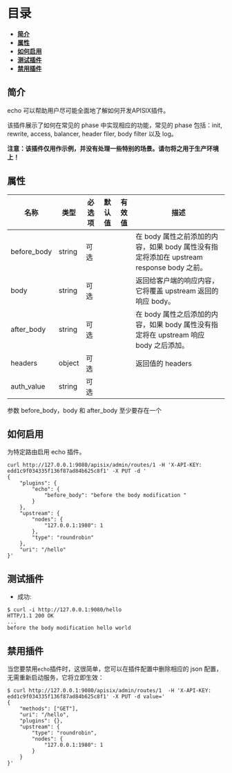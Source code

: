 <!--
#
# Licensed to the Apache Software Foundation (ASF) under one or more
# contributor license agreements.  See the NOTICE file distributed with
# this work for additional information regarding copyright ownership.
# The ASF licenses this file to You under the Apache License, Version 2.0
# (the "License"); you may not use this file except in compliance with
# the License.  You may obtain a copy of the License at
#
#     http://www.apache.org/licenses/LICENSE-2.0
#
# Unless required by applicable law or agreed to in writing, software
# distributed under the License is distributed on an "AS IS" BASIS,
# WITHOUT WARRANTIES OR CONDITIONS OF ANY KIND, either express or implied.
# See the License for the specific language governing permissions and
# limitations under the License.
#
-->

# 目录
- [**简介**](#简介)
- [**属性**](#属性)
- [**如何启用**](#如何启用)
- [**测试插件**](#测试插件)
- [**禁用插件**](#禁用插件)

## 简介

echo 可以帮助用户尽可能全面地了解如何开发APISIX插件。


该插件展示了如何在常见的 phase 中实现相应的功能，常见的 phase 包括：init, rewrite, access, balancer, header filer, body filter 以及 log。

**注意：该插件仅用作示例，并没有处理一些特别的场景。请勿将之用于生产环境上！**

## 属性

| 名称        | 类型   | 必选项 | 默认值 | 有效值 | 描述                                                                                     |
| ----------- | ------ | ------ | ------ | ------ | ---------------------------------------------------------------------------------------- |
| before_body | string | 可选   |        |        | 在 body 属性之前添加的内容，如果 body 属性没有指定将添加在 upstream response body 之前。 |
| body        | string | 可选   |        |        | 返回给客户端的响应内容，它将覆盖 upstream 返回的响应 body。                              |
| after_body  | string | 可选   |        |        | 在 body 属性之后添加的内容，如果 body 属性没有指定将在 upstream 响应 body 之后添加。     |
| headers     | object | 可选   |        |        | 返回值的 headers                                                                         |
| auth_value  | string | 可选   |        |        |                                                                                          |

参数 before_body，body 和 after_body 至少要存在一个

## 如何启用

为特定路由启用 echo 插件。

```shell
curl http://127.0.0.1:9080/apisix/admin/routes/1 -H 'X-API-KEY: edd1c9f034335f136f87ad84b625c8f1' -X PUT -d '
{
    "plugins": {
        "echo": {
            "before_body": "before the body modification "
        }
    },
    "upstream": {
        "nodes": {
            "127.0.0.1:1980": 1
        },
        "type": "roundrobin"
    },
    "uri": "/hello"
}'
```

## 测试插件

* 成功:

```shell
$ curl -i http://127.0.0.1:9080/hello
HTTP/1.1 200 OK
...
before the body modification hello world
```

## 禁用插件

当您要禁用`echo`插件时，这很简单，您可以在插件配置中删除相应的 json 配置，无需重新启动服务，它将立即生效：

```shell
$ curl http://127.0.0.1:9080/apisix/admin/routes/1  -H 'X-API-KEY: edd1c9f034335f136f87ad84b625c8f1' -X PUT -d value='
{
    "methods": ["GET"],
    "uri": "/hello",
    "plugins": {},
    "upstream": {
        "type": "roundrobin",
        "nodes": {
            "127.0.0.1:1980": 1
        }
    }
}'
```
